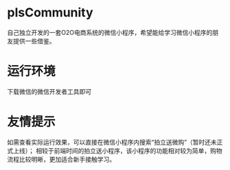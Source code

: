 # plsCommunity
自己独立开发的一套O2O电商系统的微信小程序，希望能给学习微信小程序的朋友提供一些借鉴。
# 运行环境
下载微信的微信开发者工具即可
# 友情提示
如需查看实际运行效果，可以直接在微信小程序内搜索“拍立送微购”（暂时还未正式上线）；
相较于前端时间的拍立送小程序，该小程序的功能相对较为简单，购物流程比较明晰，更加适合新手接触学习。
